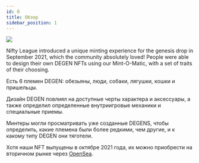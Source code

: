 ```yaml
---
id: О
title: Обзор
sidebar_position: 1
---
```


![](/img/mintomatic.gif)

Nifty League introduced a unique minting experience for the genesis drop in September 2021, which the community absolutely loved! People were able to design their own DEGEN NFTs using our Mint-O-Matic, with a set of traits of their choosing.

Есть 6 племен DEGEN: обезьяны, люди, собаки, лягушки, кошки и пришельцы.

Дизайн DEGEN повлиял на доступные черты характера и аксессуары, а также определил определенные внутриигровые механики и специальные приемы.

Минтеры могли просматривать уже созданные DEGENS, чтобы определить, какие племена были более редкими, чем другие, и к какому типу DEGEN они тяготели.

Хотя наши NFT выпущены в октябре 2021 года, их можно приобрести на вторичном рынке через [OpenSea](https://opensea.io/collection/niftydegen).
